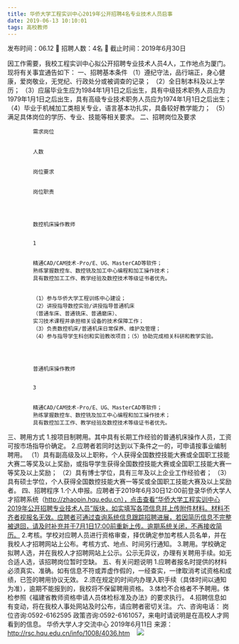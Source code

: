 ```yaml
---
title: 华侨大学工程实训中心2019年公开招聘4名专业技术人员启事
date: 2019-06-13 10:10:01
tags: 高校教师
---
```

发布时间：06.12   🌟   招聘人数：4名   🌈   截止时间：2019年6月30日
<!-- more -->
因工作需要，我校工程实训中心拟公开招聘专业技术人员4人，工作地点为厦门。现将有关事宜通告如下：
一、招聘基本条件
（1）遵纪守法，品行端正，身心健康，爱岗敬业，无党纪、行政处分或被调查的记录；
（2）全日制本科及以上学历；
（3）应届毕业生应为1984年1月1日之后出生，具有中级技术职务人员应为1979年1月1日之后出生，具有高级专业技术职务人员应为1974年1月1日之后出生；
（4）毕业于机械加工类相关专业，语言基本功扎实，具备较好教学能力；
（5）满足具体岗位的学历、专业、技能等相关要求。
二、招聘岗位及要求


    
        
            
            需求岗位
            
            
            人数
            
            
            岗位要求
            
            
            岗位职责
            
        
        
            
            数控机床操作教师
            
            
            1
            
            
            精通CAD/CAM技术-Pro/E、UG、MasterCAD等软件；
            熟练掌握数控车、数控铣及加工中心编程和加工操作技术；
            具有数控加工工作、教学经验及数控技术等级证书者优先。
            
            
            （1）参与华侨大学工程训练中心建设；
            （2）讲授指导数控实验/讲授指导普通机床
            （普通车床、普通铣床、普通磨床）、
            实习技术课程并承担相关设备的技术保障工作；
            （3）负责数控机床/普通机床日常保养、维护及管理；
            （4）参与指导学生科创和实验教改项目；（5）协助完成相关科研和教学实验。
            
        
        
            
            普通机床操作教师
            
            
            3
            
            
            精通CAD/CAM技术-Pro/E、UG、MasterCAD等软件；
            熟练掌握数控车、数控铣及加工中心编程和加工操作技术；
            具有数控加工工作、教学经验及数控技术等级证书者优先。
            
        
    


三、聘用方式
1.按项目制聘用。其中具有长期工作经验的普通机床操作人员，工资可按市场指导价确定。
2.应聘者若同时达到以下条件之一的，可申请按事业编制聘用。
（1）具有副高级及以上职称，个人获得全国数控技能大赛或全国职工技能大赛二等奖及以上奖励，或指导学生获得全国数控技能大赛或全国职工技能大赛一等奖及以上奖励；
（2）具有博士学位，具有三年及以上企业工作经验者；
（3）具有硕士学位，个人获得全国数控技能大赛一等奖或全国职工技能大赛及以上奖励者。
四、招聘程序
1.个人申报。应聘者于2019年6月30日12:00前登录华侨大学人才招聘系统（http://zhaopin.hqu.edu.cn），点击查看“华侨大学工程实训中心2019年公开招聘专业技术人员”版块，如实填写各项信息并上传附件材料。材料不齐者视报名无效。应聘者可通过查询系统信息跟踪招聘进展，若因简历信息不完整被退回，请及时补充并于7月1日17:00前重新上传。逾期系统关闭，不再接收简历。
2.考核。学校对应聘人员进行资格审查，择优确定参加考核人员名单，并在我校人才招聘网站上公布。考核方式、地点、时间另行通知。
3.聘用。学校确定拟聘人选，并在我校人才招聘网站上公示。公示无异议，办理有关聘用手续。如无合适人选，该招聘岗位暂时空缺。
五、有关问题说明
1.应聘者报名时提供的材料必须真实、准确。如有信息不符或弄虚作假的，一经查实，一律取消考试资格和成绩，已签的聘用协议无效。
2.须在规定的时间内办理入职手续（具体时间以通知为准），逾期不能报到的，我校将不保留聘用资格。
3.体检不合格者不予聘用。体检参照《福建省教师资格申请人员体检标准及办法》的要求执行。
4.招聘信息如有变动，将在我校人事处网站及时公布，请应聘者密切关注。
六、咨询电话：
岗位咨询:0592-6162595
政策咨询:0592-6161057，来电时请说明是在高校人才网看到的信息。
华侨大学人才交流中心
2019年6月11日
来源：
http://rsc.hqu.edu.cn/info/1008/4036.htm
 
 ![](https://cdn.weiweiblog.cn/20181015134814.png)